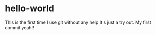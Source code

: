 # hello-world
This is the first time I use git without any help
It s just a try out. My first commit yeah!!
